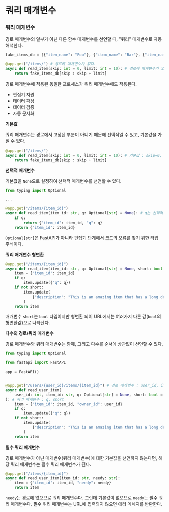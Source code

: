 # 쿼리 매개변수

### 쿼리 매개변수

경로 매개변수의 일부가 아닌 다른 함수 매개변수를 선언할 때, "쿼리" 매개변수로 자동 해석한다.

```python
fake_items_db = [{"item_name": "Foo"}, {"item_name": "Bar"}, {"item_name": "Baz"}]

@app.get("/items/") # 경로에 매개변수가 없다.
async def read_item(skip: int = 0, limit: int = 10): # 경로에 매개변수가 없으므로 쿼리 매개변수로 자동 해석된다.
    return fake_items_db[skip : skip + limit]
```

 경로 매개변수에 적용된 동일한 프로세스가 쿼리 매개변수에도 적용된다.

- 편집기 지원
- 데이터 파싱
- 데이터 검증
- 자동 문서화



**기본값**

쿼리 매개변수는 경로에서 고정된 부분이 아니기 때문에 선택적일 수 있고, 기본값을 가질 수 있다.

```python
@app.get("/items/")
async def read_item(skip: int = 0, limit: int = 10): # 기본값 : skip=0, limit=10
    return fake_items_db[skip : skip + limit]
```



**선택적 매개변수**

기본값을 `None`으로 설정하여 선택적 매개변수를 선언할 수 있다.

```python
from typing import Optional

...

@app.get("/items/{item_id}")
async def read_item(item_id: str, q: Optional[str] = None): # q는 선택적 매개변수
    if q:
        return {"item_id": item_id, "q": q}
    return {"item_id": item_id}
```

`Optional[str]`은 FastAPI가 아니라 편집기 단계에서 코드의 오류를 찾기 위한 타입 주석이다.



**쿼리 매개변수 형변환**

```python
@app.get("/items/{item_id}")
async def read_item(item_id: str, q: Optional[str] = None, short: bool = False):
    item = {"item_id": item_id}
    if q:
        item.update({"q": q})
    if not short:
        item.update(
            {"description": "This is an amazing item that has a long description"}
        )
    return item
```

매개변수 `short`는 `bool` 타입이지만 형변환 되어 URL에서는 여러가지 다른 값(`bool`의 형변환값)으로 나타난다.



**다수의 경로/쿼리 매개변수**

경로 매개변수와 쿼리 매개변수는 함께, 그리고 다수를 순서에 상관없이 선언할 수 있다.

```python
from typing import Optional

from fastapi import FastAPI

app = FastAPI()


@app.get("/users/{user_id}/items/{item_id}") # 경로 매개변수 : user_id, item_id
async def read_user_item(
    user_id: int, item_id: str, q: Optional[str] = None, short: bool = False
): # 쿼리 매개변수 : q, short
    item = {"item_id": item_id, "owner_id": user_id}
    if q:
        item.update({"q": q})
    if not short:
        item.update(
            {"description": "This is an amazing item that has a long description"}
        )
    return item
```



**필수 쿼리 매개변수**

경로 매개변수가 아닌 매개변수(쿼리 매개변수)에 대한 기본값을 선언하지 않는다면, 해당 쿼리 매개변수는 필수 쿼리 매개변수가 된다.

```python
@app.get("/items/{item_id}")
async def read_user_item(item_id: str, needy: str):
    item = {"item_id": item_id, "needy": needy}
    return item
```

`needy`는 경로에 없으므로 쿼리 매개변수다. 그런데 기본값이 없으므로 `needy`는 필수 쿼리 매개변수다. 필수 쿼리 매개변수는 URL에 입력되지 않으면 에러 메세지를 반환한다.